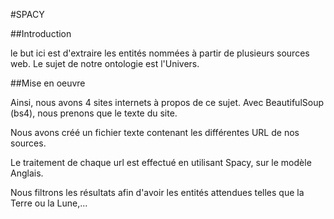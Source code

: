 #SPACY

##Introduction

le but ici est d'extraire les entités nommées à partir de plusieurs sources web. Le sujet de notre ontologie est l'Univers.


##Mise en oeuvre

Ainsi, nous avons 4 sites internets à propos de ce sujet. Avec BeautifulSoup (bs4), nous prenons que le texte du site.

Nous avons créé un fichier texte contenant les différentes URL de nos sources.

Le traitement de chaque url est effectué en utilisant Spacy, sur le modèle Anglais.

Nous filtrons les résultats afin d'avoir les entités attendues telles que la Terre ou la Lune,...

